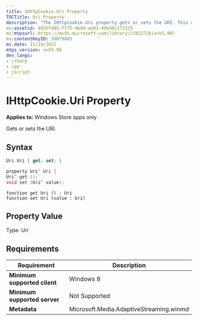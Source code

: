 ```yaml
---
title: IHttpCookie.Uri Property
TOCTitle: Uri Property
description: "The IHttpCookie.Uri property gets or sets the URI. This article describes its syntax, property values, and requirements."
ms:assetid: 492bfd85-7f75-4bd4-aa03-4db4bc172229
ms:mtpsurl: https://msdn.microsoft.com/library/JJ822728(v=VS.90)
ms:contentKeyID: 50079483
ms.date: 11/19/2012
mtps_version: v=VS.90
dev_langs:
- csharp
- cpp
- jscript
---
```


# IHttpCookie.Uri Property

**Applies to:** Windows Store apps only

Gets or sets the URI.

## Syntax

```csharp
Uri Uri { get; set; }
```

```cpp
property Uri^ Uri {
Uri^ get ();
void set (Uri^ value);
```

```jscript
function get Uri () : Uri
function set Uri (value : Uri)
```

## Property Value

Type: Uri

## Requirements

|Requirement|Description|
|--- |--- |
|**Minimum supported client**|Windows 8|
|**Minimum supported server**|Not Supported|
|**Metadata**|Microsoft.Media.AdaptiveStreaming.winmd|
